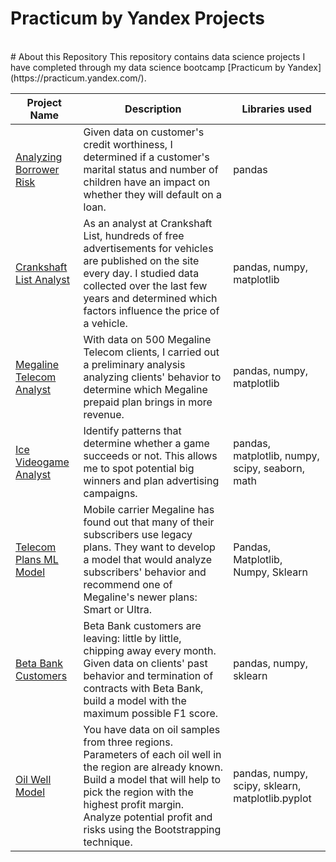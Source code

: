 # Practicum by Yandex Projects

<br>
# About this Repository
This repository contains data science projects I have completed through my data science bootcamp [Practicum by Yandex](https://practicum.yandex.com/).

| Project Name  | Description | Libraries used|
| ------------- | ------------- | ------------- |
| [Analyzing Borrower Risk](https://github.com/tylerana/tylerana.github.io/tree/main/Analyzing%20Borrowers'%20Risk)  | Given data on customer's credit worthiness, I determined if a customer's marital status and number of children have an impact on whether they will default on a loan. | pandas |
| [Crankshaft List Analyst](https://github.com/tylerana/tylerana.github.io/tree/main/Crankshaft%20List%20Analyst)  | As an analyst at Crankshaft List, hundreds of free advertisements for vehicles are published on the site every day. I studied data collected over the last few years and determined which factors influence the price of a vehicle.  | pandas, numpy, matplotlib  |
| [Megaline Telecom Analyst](https://github.com/tylerana/tylerana.github.io/tree/main/Megaline%20Telecom%20Analyst)| With data on 500 Megaline Telecom clients, I carried out a preliminary analysis analyzing clients' behavior to determine which Megaline prepaid plan brings in more revenue. | pandas, numpy, matplotlib |
| [Ice Videogame Analyst](https://github.com/tylerana/tylerana.github.io/tree/main/Ice%20Videogame%20Analyst)| Identify patterns that determine whether a game succeeds or not. This allows me to spot potential big winners and plan advertising campaigns.| pandas, matplotlib, numpy, scipy, seaborn, math|
|[Telecom Plans ML Model](https://github.com/tylerana/tylerana.github.io/tree/main/Megaline%20Analyst%20Machine%20Learning%20Project) | Mobile carrier Megaline has found out that many of their subscribers use legacy plans. They want to develop a model that would analyze subscribers' behavior and recommend one of Megaline's newer plans: Smart or Ultra.| Pandas, Matplotlib, Numpy, Sklearn |
[Beta Bank Customers]() | Beta Bank customers are leaving: little by little, chipping away every month. Given data on clients' past behavior and termination of contracts with Beta Bank, build a model with the maximum possible F1 score. | pandas, numpy, sklearn |
[Oil Well Model]() | You have data on oil samples from three regions. Parameters of each oil well in the region are already known. Build a model that will help to pick the region with the highest profit margin. Analyze potential profit and risks using the Bootstrapping technique. | pandas, numpy, scipy, sklearn, matplotlib.pyplot|
